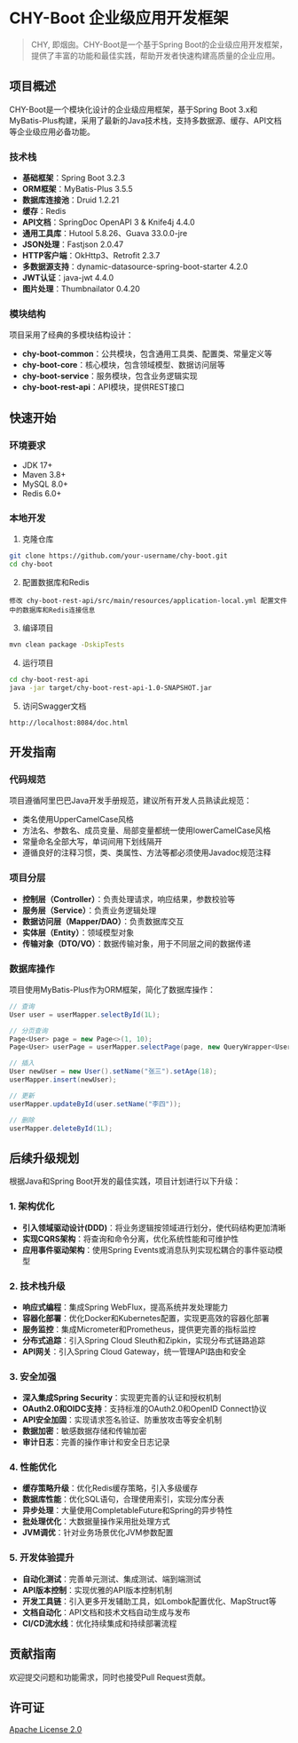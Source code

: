 # CHY-Boot 企业级应用开发框架

> CHY, 即烟囱。CHY-Boot是一个基于Spring Boot的企业级应用开发框架，提供了丰富的功能和最佳实践，帮助开发者快速构建高质量的企业应用。

## 项目概述

CHY-Boot是一个模块化设计的企业级应用框架，基于Spring Boot 3.x和MyBatis-Plus构建，采用了最新的Java技术栈，支持多数据源、缓存、API文档等企业级应用必备功能。

### 技术栈

- **基础框架**：Spring Boot 3.2.3
- **ORM框架**：MyBatis-Plus 3.5.5
- **数据库连接池**：Druid 1.2.21
- **缓存**：Redis
- **API文档**：SpringDoc OpenAPI 3 & Knife4j 4.4.0
- **通用工具库**：Hutool 5.8.26、Guava 33.0.0-jre
- **JSON处理**：Fastjson 2.0.47
- **HTTP客户端**：OkHttp3、Retrofit 2.3.7
- **多数据源支持**：dynamic-datasource-spring-boot-starter 4.2.0
- **JWT认证**：java-jwt 4.4.0
- **图片处理**：Thumbnailator 0.4.20

### 模块结构

项目采用了经典的多模块结构设计：

- **chy-boot-common**：公共模块，包含通用工具类、配置类、常量定义等
- **chy-boot-core**：核心模块，包含领域模型、数据访问层等
- **chy-boot-service**：服务模块，包含业务逻辑实现
- **chy-boot-rest-api**：API模块，提供REST接口

## 快速开始

### 环境要求

- JDK 17+
- Maven 3.8+
- MySQL 8.0+
- Redis 6.0+

### 本地开发

1. 克隆仓库
```bash
git clone https://github.com/your-username/chy-boot.git
cd chy-boot
```

2. 配置数据库和Redis
```
修改 chy-boot-rest-api/src/main/resources/application-local.yml 配置文件中的数据库和Redis连接信息
```

3. 编译项目
```bash
mvn clean package -DskipTests
```

4. 运行项目
```bash
cd chy-boot-rest-api
java -jar target/chy-boot-rest-api-1.0-SNAPSHOT.jar
```

5. 访问Swagger文档
```
http://localhost:8084/doc.html
```

## 开发指南

### 代码规范

项目遵循阿里巴巴Java开发手册规范，建议所有开发人员熟读此规范：
- 类名使用UpperCamelCase风格
- 方法名、参数名、成员变量、局部变量都统一使用lowerCamelCase风格
- 常量命名全部大写，单词间用下划线隔开
- 遵循良好的注释习惯，类、类属性、方法等都必须使用Javadoc规范注释

### 项目分层

- **控制层（Controller）**：负责处理请求，响应结果，参数校验等
- **服务层（Service）**：负责业务逻辑处理
- **数据访问层（Mapper/DAO）**：负责数据库交互
- **实体层（Entity）**：领域模型对象
- **传输对象（DTO/VO）**：数据传输对象，用于不同层之间的数据传递

### 数据库操作

项目使用MyBatis-Plus作为ORM框架，简化了数据库操作：

```java
// 查询
User user = userMapper.selectById(1L);

// 分页查询
Page<User> page = new Page<>(1, 10);
Page<User> userPage = userMapper.selectPage(page, new QueryWrapper<User>().eq("status", 1));

// 插入
User newUser = new User().setName("张三").setAge(18);
userMapper.insert(newUser);

// 更新
userMapper.updateById(user.setName("李四"));

// 删除
userMapper.deleteById(1L);
```

## 后续升级规划

根据Java和Spring Boot开发的最佳实践，项目计划进行以下升级：

### 1. 架构优化

- **引入领域驱动设计(DDD)**：将业务逻辑按领域进行划分，使代码结构更加清晰
- **实现CQRS架构**：将查询和命令分离，优化系统性能和可维护性
- **应用事件驱动架构**：使用Spring Events或消息队列实现松耦合的事件驱动模型

### 2. 技术栈升级

- **响应式编程**：集成Spring WebFlux，提高系统并发处理能力
- **容器化部署**：优化Docker和Kubernetes配置，实现更高效的容器化部署
- **服务监控**：集成Micrometer和Prometheus，提供更完善的指标监控
- **分布式追踪**：引入Spring Cloud Sleuth和Zipkin，实现分布式链路追踪
- **API网关**：引入Spring Cloud Gateway，统一管理API路由和安全

### 3. 安全加强

- **深入集成Spring Security**：实现更完善的认证和授权机制
- **OAuth2.0和OIDC支持**：支持标准的OAuth2.0和OpenID Connect协议
- **API安全加固**：实现请求签名验证、防重放攻击等安全机制
- **数据加密**：敏感数据存储和传输加密
- **审计日志**：完善的操作审计和安全日志记录

### 4. 性能优化

- **缓存策略升级**：优化Redis缓存策略，引入多级缓存
- **数据库性能**：优化SQL语句，合理使用索引，实现分库分表
- **异步处理**：大量使用CompletableFuture和Spring的异步特性
- **批处理优化**：大数据量操作采用批处理方式
- **JVM调优**：针对业务场景优化JVM参数配置

### 5. 开发体验提升

- **自动化测试**：完善单元测试、集成测试、端到端测试
- **API版本控制**：实现优雅的API版本控制机制
- **开发工具链**：引入更多开发辅助工具，如Lombok配置优化、MapStruct等
- **文档自动化**：API文档和技术文档自动生成与发布
- **CI/CD流水线**：优化持续集成和持续部署流程

## 贡献指南

欢迎提交问题和功能需求，同时也接受Pull Request贡献。

## 许可证

[Apache License 2.0](LICENSE)

